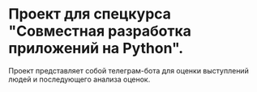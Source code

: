 # Проект для спецкурса "Совместная разработка приложений на Python".

Проект представляет собой телеграм-бота для оценки выступлений людей и последующего анализа оценок.
